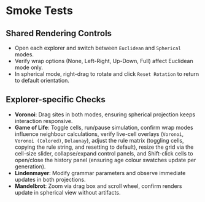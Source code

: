 # Smoke Tests

## Shared Rendering Controls
- Open each explorer and switch between `Euclidean` and `Spherical` modes.
- Verify wrap options (None, Left-Right, Up-Down, Full) affect Euclidean mode only.
- In spherical mode, right-drag to rotate and click `Reset Rotation` to return to default orientation.

## Explorer-specific Checks
- **Voronoi**: Drag sites in both modes, ensuring spherical projection keeps interaction responsive.
- **Game of Life**: Toggle cells, run/pause simulation, confirm wrap modes influence neighbour calculations, verify live-cell overlays (`Voronoi`, `Voronoi (Colored)`, `Delaunay`), adjust the rule matrix (toggling cells, copying the rule string, and resetting to default), resize the grid via the cell-size slider, collapse/expand control panels, and Shift-click cells to open/close the history panel (ensuring age colour swatches update per generation).
- **Lindenmayer**: Modify grammar parameters and observe immediate updates in both projections.
- **Mandelbrot**: Zoom via drag box and scroll wheel, confirm renders update in spherical view without artifacts.
